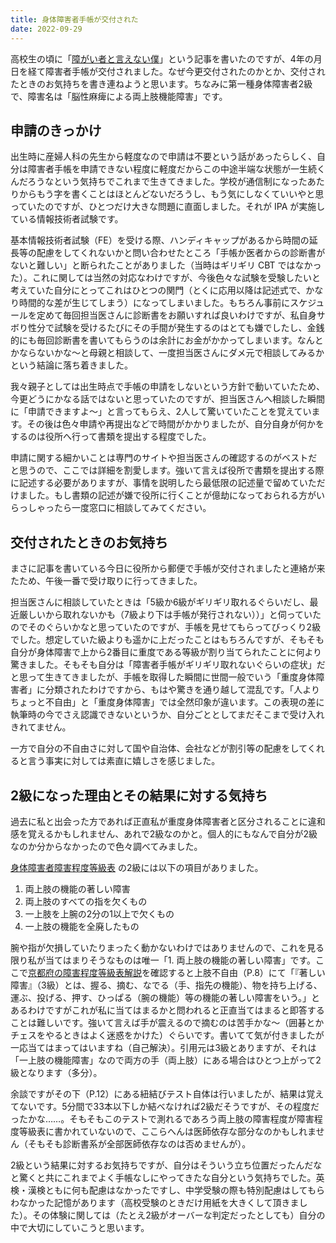 ```yaml
---
title: 身体障害者手帳が交付された
date: 2022-09-29
---
```


高校生の頃に「[障がい者と言えない僕](https://note.com/oji1941/m/m57e62c44c42a)」という記事を書いたのですが、4年の月日を経て障害者手帳が交付されました。なぜ今更交付されたのかとか、交付されたときのお気持ちを書き連ねようと思います。ちなみに第一種身体障害者2級で、障害名は「脳性麻痺による両上肢機能障害」です。

## 申請のきっかけ

出生時に産婦人科の先生から軽度なので申請は不要という話があったらしく、自分は障害者手帳を申請できない程度に軽度だからこの中途半端な状態が一生続くんだろうなという気持ちでこれまで生きてきました。学校が通信制になったあたりからもう字を書くことはほとんどないだろうし、もう気にしなくていいやと思っていたのですが、ひとつだけ大きな問題に直面しました。それが IPA が実施している情報技術者試験です。

基本情報技術者試験（FE）を受ける際、ハンディキャップがあるから時間の延長等の配慮をしてくれないかと問い合わせたところ「手帳か医者からの診断書がないと難しい」と断られたことがありました（当時はギリギリ CBT ではなかった）。これに関しては当然の対応なわけですが、今後色々な試験を受験したいと考えていた自分にとってこれはひとつの関門（とくに応用以降は記述式で、かなり時間的な差が生じてしまう）になってしまいました。もちろん事前にスケジュールを定めて毎回担当医さんに診断書をお願いすれば良いわけですが、私自身サボり性分で試験を受けるたびにその手間が発生するのはとても嫌でしたし、金銭的にも毎回診断書を書いてもらうのは余計にお金がかかってしまいます。なんとかならないかな〜と母親と相談して、一度担当医さんにダメ元で相談してみるかという結論に落ち着きました。

我々親子としては出生時点で手帳の申請をしないという方針で動いていたため、今更どうにかなる話ではないと思っていたのですが、担当医さんへ相談した瞬間に「申請できますよ〜」と言ってもらえ、2人して驚いていたことを覚えています。その後は色々申請や再提出などで時間がかかりましたが、自分自身が何かをするのは役所へ行って書類を提出する程度でした。

申請に関する細かいことは専門のサイトや担当医さんの確認するのがベストだと思うので、ここでは詳細を割愛します。強いて言えば役所で書類を提出する際に記述する必要がありますが、事情を説明したら最低限の記述量で留めていただけました。もし書類の記述が嫌で役所に行くことが億劫になっておられる方がいらっしゃったら一度窓口に相談してみてください。

## 交付されたときのお気持ち

まさに記事を書いている今日に役所から郵便で手帳が交付されましたと連絡が来たため、午後一番で受け取りに行ってきました。

担当医さんに相談していたときは「5級か6級がギリギリ取れるぐらいだし、最近厳しいから取れないかも（7級より下は手帳が発行されない））」と伺っていたのでそのぐらいかなと思っていたのですが、手帳を見せてもらってびっくり2級でした。想定していた級よりも遥かに上だったことはもちろんですが、そもそも自分が身体障害で上から2番目に重度である等級が割り当てられたことに何より驚きました。そもそも自分は「障害者手帳がギリギリ取れないぐらいの症状」だと思って生きてきましたが、手帳を取得した瞬間に世間一般でいう「重度身体障害者」に分類されたわけですから、もはや驚きを通り越して混乱です。「人よりちょっと不自由」と「重度身体障害」では全然印象が違います。この表現の差に執筆時の今でさえ認識できないというか、自分ごととしてまだそこまで受け入れきれてません。

一方で自分の不自由さに対して国や自治体、会社などが割引等の配慮をしてくれると言う事実に対しては素直に嬉しさを感じました。

## 2級になった理由とその結果に対する気持ち

過去に私と出会った方であれば正直私が重度身体障害者と区分されることに違和感を覚えるかもしれません、あれで2級なのかと。個人的にもなんで自分が2級なのか分からなかったので色々調べてみました。

[身体障害者障害程度等級表](https://www.mhlw.go.jp/bunya/shougaihoken/shougaishatechou/dl/toukyu.pdf) の2級には以下の項目がありました。

1. 両上肢の機能の著しい障害
2. 両上肢のすべての指を欠くもの
3. 一上肢を上腕の2分の1以上で欠くもの
4. 一上肢の機能を全廃したもの

腕や指が欠損していたりまったく動かないわけではありませんので、これを見る限り私が当てはまりそうなものは唯一「1. 両上肢の機能の著しい障害」です。ここで[京都府の障害程度等級表解説](https://www.pref.kyoto.jp/shogaishien/documents/kyotosintaininntteikijyun.pdf)を確認すると上肢不自由（P.8）にて「『著しい障害』（3級）とは、握る、摘む、なでる（手、指先の機能）、物を持ち上げる、運ぶ、投げる、押す、ひっぱる（腕の機能）等の機能の著しい障害をいう。」とあるわけですがこれが私に当てはまるかと問われると正直当てはまると即答することは難しいです。強いて言えば手が震えるので摘むのは苦手かな〜（囲碁とかチェスをやるときはよく迷惑をかけた）ぐらいです。書いてて気が付きましたが一応当てはまってはいますね（自己解決）。引用元は3級とありますが、それは「一上肢の機能障害」なので両方の手（両上肢）にある場合はひとつ上がって2級となります（多分）。

余談ですがその下（P.12）にある紐結びテスト自体は行いましたが、結果は覚えてないです。5分間で33本以下しか結べなければ2級だそうですが、その程度だったかな……。そもそもこのテストで測れるであろう両上肢の障害程度が障害程度等級表に書かれていないので、ここらへんは医師依存な部分なのかもしれません（そもそも診断書系が全部医師依存なのは否めませんが）。

2級という結果に対するお気持ちですが、自分はそういう立ち位置だったんだなと驚くと共にこれまでよく手帳なしにやってきたな自分という気持ちでした。英検・漢検ともに何も配慮はなかったですし、中学受験の際も特別配慮はしてもらわなかった記憶があります（高校受験のときだけ用紙を大きくして頂きました）。その体験に関しては（たとえ2級がオーバーな判定だったとしても）自分の中で大切にしていこうと思います。

